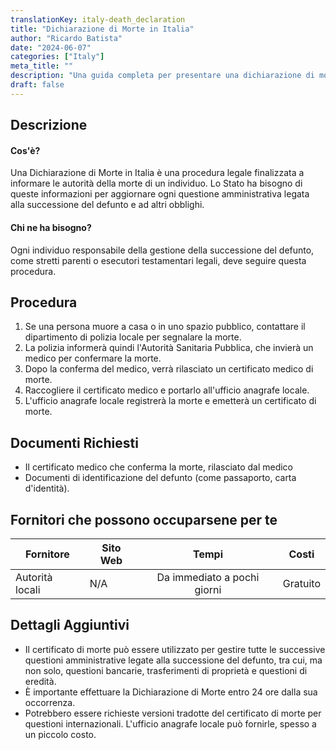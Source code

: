 ```yaml
---
translationKey: italy-death_declaration
title: "Dichiarazione di Morte in Italia"
author: "Ricardo Batista"
date: "2024-06-07"
categories: ["Italy"]
meta_title: ""
description: "Una guida completa per presentare una dichiarazione di morte in Italia"
draft: false
---
```


## Descrizione
#### Cos'è?
Una Dichiarazione di Morte in Italia è una procedura legale finalizzata a informare le autorità della morte di un individuo. Lo Stato ha bisogno di queste informazioni per aggiornare ogni questione amministrativa legata alla successione del defunto e ad altri obblighi.

#### Chi ne ha bisogno?
Ogni individuo responsabile della gestione della successione del defunto, come stretti parenti o esecutori testamentari legali, deve seguire questa procedura.

## Procedura
1. Se una persona muore a casa o in uno spazio pubblico, contattare il dipartimento di polizia locale per segnalare la morte.
2. La polizia informerà quindi l'Autorità Sanitaria Pubblica, che invierà un medico per confermare la morte.
3. Dopo la conferma del medico, verrà rilasciato un certificato medico di morte.
4. Raccogliere il certificato medico e portarlo all'ufficio anagrafe locale.
5. L'ufficio anagrafe locale registrerà la morte e emetterà un certificato di morte.

## Documenti Richiesti
- Il certificato medico che conferma la morte, rilasciato dal medico
- Documenti di identificazione del defunto (come passaporto, carta d'identità).

## Fornitori che possono occuparsene per te

| Fornitore       |     Sito Web    |     Tempi    |       Costi      |
| --------------- | --------------- |  :-------------: | :-------------: |
| Autorità locali      |  N/A       |      Da immediato a pochi giorni      |        Gratuito       |

## Dettagli Aggiuntivi
- Il certificato di morte può essere utilizzato per gestire tutte le successive questioni amministrative legate alla successione del defunto, tra cui, ma non solo, questioni bancarie, trasferimenti di proprietà e questioni di eredità.
- È importante effettuare la Dichiarazione di Morte entro 24 ore dalla sua occorrenza.
- Potrebbero essere richieste versioni tradotte del certificato di morte per questioni internazionali. L'ufficio anagrafe locale può fornirle, spesso a un piccolo costo.